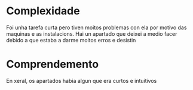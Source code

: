 
# Complexidade

Foi unha tarefa curta pero tiven moitos problemas con ela por motivo das maquinas e as instalacions. Hai un apartado que deixei a medio facer debido a que estaba a darme moitos erros e desistin

# Comprendemento

En xeral, os apartados habia algun que era curtos e intuitivos
